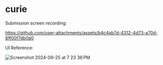 # curie

Submission screen recording:

https://github.com/user-attachments/assets/b4c4ab7d-4312-4d73-a70d-8ff00f7db0a0


UI Reference:

![Screenshot 2024-09-25 at 7 23 36 PM](https://github.com/user-attachments/assets/aba046ef-76e8-4edd-b100-bb1b615691e3)


